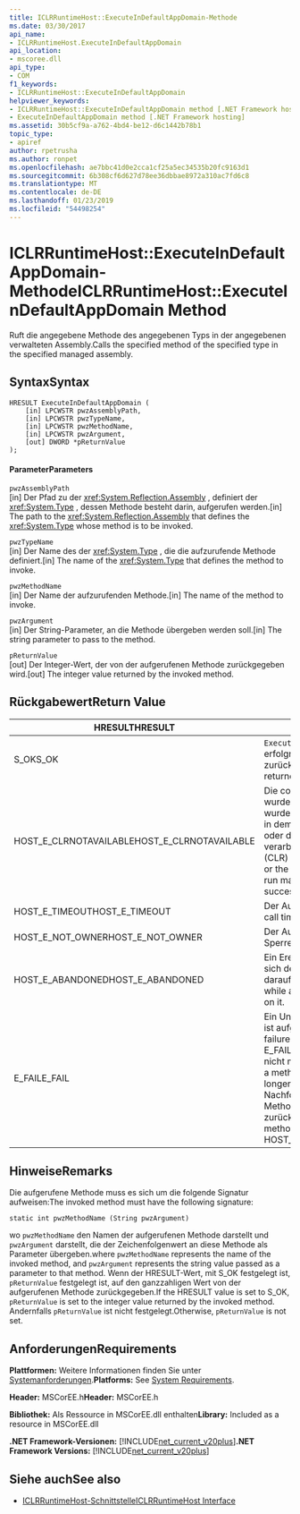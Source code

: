 ```yaml
---
title: ICLRRuntimeHost::ExecuteInDefaultAppDomain-Methode
ms.date: 03/30/2017
api_name:
- ICLRRuntimeHost.ExecuteInDefaultAppDomain
api_location:
- mscoree.dll
api_type:
- COM
f1_keywords:
- ICLRRuntimeHost::ExecuteInDefaultAppDomain
helpviewer_keywords:
- ICLRRuntimeHost::ExecuteInDefaultAppDomain method [.NET Framework hosting]
- ExecuteInDefaultAppDomain method [.NET Framework hosting]
ms.assetid: 30b5cf9a-a762-4bd4-be12-d6c1442b78b1
topic_type:
- apiref
author: rpetrusha
ms.author: ronpet
ms.openlocfilehash: ae7bbc41d0e2cca1cf25a5ec34535b20fc9163d1
ms.sourcegitcommit: 6b308cf6d627d78ee36dbbae8972a310ac7fd6c8
ms.translationtype: MT
ms.contentlocale: de-DE
ms.lasthandoff: 01/23/2019
ms.locfileid: "54498254"
---
```

# <a name="iclrruntimehostexecuteindefaultappdomain-method"></a><span data-ttu-id="990f2-102">ICLRRuntimeHost::ExecuteInDefaultAppDomain-Methode</span><span class="sxs-lookup"><span data-stu-id="990f2-102">ICLRRuntimeHost::ExecuteInDefaultAppDomain Method</span></span>
<span data-ttu-id="990f2-103">Ruft die angegebene Methode des angegebenen Typs in der angegebenen verwalteten Assembly.</span><span class="sxs-lookup"><span data-stu-id="990f2-103">Calls the specified method of the specified type in the specified managed assembly.</span></span>  
  
## <a name="syntax"></a><span data-ttu-id="990f2-104">Syntax</span><span class="sxs-lookup"><span data-stu-id="990f2-104">Syntax</span></span>  
  
```  
HRESULT ExecuteInDefaultAppDomain (  
    [in] LPCWSTR pwzAssemblyPath,  
    [in] LPCWSTR pwzTypeName,   
    [in] LPCWSTR pwzMethodName,  
    [in] LPCWSTR pwzArgument,  
    [out] DWORD *pReturnValue  
);  
```  
  
#### <a name="parameters"></a><span data-ttu-id="990f2-105">Parameter</span><span class="sxs-lookup"><span data-stu-id="990f2-105">Parameters</span></span>  
 `pwzAssemblyPath`  
 <span data-ttu-id="990f2-106">[in] Der Pfad zu der <xref:System.Reflection.Assembly> , definiert der <xref:System.Type> , dessen Methode besteht darin, aufgerufen werden.</span><span class="sxs-lookup"><span data-stu-id="990f2-106">[in] The path to the <xref:System.Reflection.Assembly> that defines the <xref:System.Type> whose method is to be invoked.</span></span>  
  
 `pwzTypeName`  
 <span data-ttu-id="990f2-107">[in] Der Name des der <xref:System.Type> , die die aufzurufende Methode definiert.</span><span class="sxs-lookup"><span data-stu-id="990f2-107">[in] The name of the <xref:System.Type> that defines the method to invoke.</span></span>  
  
 `pwzMethodName`  
 <span data-ttu-id="990f2-108">[in] Der Name der aufzurufenden Methode.</span><span class="sxs-lookup"><span data-stu-id="990f2-108">[in] The name of the method to invoke.</span></span>  
  
 `pwzArgument`  
 <span data-ttu-id="990f2-109">[in] Der String-Parameter, an die Methode übergeben werden soll.</span><span class="sxs-lookup"><span data-stu-id="990f2-109">[in] The string parameter to pass to the method.</span></span>  
  
 `pReturnValue`  
 <span data-ttu-id="990f2-110">[out] Der Integer-Wert, der von der aufgerufenen Methode zurückgegeben wird.</span><span class="sxs-lookup"><span data-stu-id="990f2-110">[out] The integer value returned by the invoked method.</span></span>  
  
## <a name="return-value"></a><span data-ttu-id="990f2-111">Rückgabewert</span><span class="sxs-lookup"><span data-stu-id="990f2-111">Return Value</span></span>  
  
|<span data-ttu-id="990f2-112">HRESULT</span><span class="sxs-lookup"><span data-stu-id="990f2-112">HRESULT</span></span>|<span data-ttu-id="990f2-113">Beschreibung</span><span class="sxs-lookup"><span data-stu-id="990f2-113">Description</span></span>|  
|-------------|-----------------|  
|<span data-ttu-id="990f2-114">S_OK</span><span class="sxs-lookup"><span data-stu-id="990f2-114">S_OK</span></span>|<span data-ttu-id="990f2-115">`ExecuteInDefaultAppDomain` wurde erfolgreich zurückgegeben.</span><span class="sxs-lookup"><span data-stu-id="990f2-115">`ExecuteInDefaultAppDomain` returned successfully.</span></span>|  
|<span data-ttu-id="990f2-116">HOST_E_CLRNOTAVAILABLE</span><span class="sxs-lookup"><span data-stu-id="990f2-116">HOST_E_CLRNOTAVAILABLE</span></span>|<span data-ttu-id="990f2-117">Die common Language Runtime (CLR) wurde nicht in einen Prozess geladen wurde, oder die CLR ist in einem Zustand, in dem nicht verwalteten Code ausführen oder den Aufruf erfolgreich zu verarbeiten.</span><span class="sxs-lookup"><span data-stu-id="990f2-117">The common language runtime (CLR) has not been loaded into a process, or the CLR is in a state in which it cannot run managed code or process the call successfully.</span></span>|  
|<span data-ttu-id="990f2-118">HOST_E_TIMEOUT</span><span class="sxs-lookup"><span data-stu-id="990f2-118">HOST_E_TIMEOUT</span></span>|<span data-ttu-id="990f2-119">Der Aufruf ist ein Timeout aufgetreten.</span><span class="sxs-lookup"><span data-stu-id="990f2-119">The call timed out.</span></span>|  
|<span data-ttu-id="990f2-120">HOST_E_NOT_OWNER</span><span class="sxs-lookup"><span data-stu-id="990f2-120">HOST_E_NOT_OWNER</span></span>|<span data-ttu-id="990f2-121">Der Aufrufer ist nicht Besitzer der Sperre.</span><span class="sxs-lookup"><span data-stu-id="990f2-121">The caller does not own the lock.</span></span>|  
|<span data-ttu-id="990f2-122">HOST_E_ABANDONED</span><span class="sxs-lookup"><span data-stu-id="990f2-122">HOST_E_ABANDONED</span></span>|<span data-ttu-id="990f2-123">Ein Ereignis wurde abgebrochen, während sich der blockierte Thread oder eine Fiber darauf gewartet.</span><span class="sxs-lookup"><span data-stu-id="990f2-123">An event was canceled while a blocked thread or fiber was waiting on it.</span></span>|  
|<span data-ttu-id="990f2-124">E_FAIL</span><span class="sxs-lookup"><span data-stu-id="990f2-124">E_FAIL</span></span>|<span data-ttu-id="990f2-125">Ein Unbekannter Schwerwiegender Fehler ist aufgetreten.</span><span class="sxs-lookup"><span data-stu-id="990f2-125">An unknown catastrophic failure occurred.</span></span> <span data-ttu-id="990f2-126">Wenn eine Methode E_FAIL zurückgegeben wird, ist die CRL nicht mehr im Prozess verwendet werden.</span><span class="sxs-lookup"><span data-stu-id="990f2-126">If a method returns E_FAIL, the CRL is no longer usable within the process.</span></span> <span data-ttu-id="990f2-127">Nachfolgende Aufrufe zum Hosten der Methoden HOST_E_CLRNOTAVAILABLE zurück.</span><span class="sxs-lookup"><span data-stu-id="990f2-127">Subsequent calls to hosting methods return HOST_E_CLRNOTAVAILABLE.</span></span>|  
  
## <a name="remarks"></a><span data-ttu-id="990f2-128">Hinweise</span><span class="sxs-lookup"><span data-stu-id="990f2-128">Remarks</span></span>  
 <span data-ttu-id="990f2-129">Die aufgerufene Methode muss es sich um die folgende Signatur aufweisen:</span><span class="sxs-lookup"><span data-stu-id="990f2-129">The invoked method must have the following signature:</span></span>  
  
```  
static int pwzMethodName (String pwzArgument)  
```  
  
 <span data-ttu-id="990f2-130">wo `pwzMethodName` den Namen der aufgerufenen Methode darstellt und `pwzArgument` darstellt, die der Zeichenfolgenwert an diese Methode als Parameter übergeben.</span><span class="sxs-lookup"><span data-stu-id="990f2-130">where `pwzMethodName` represents the name of the invoked method, and `pwzArgument` represents the string value passed as a parameter to that method.</span></span> <span data-ttu-id="990f2-131">Wenn der HRESULT-Wert, mit S_OK festgelegt ist, `pReturnValue` festgelegt ist, auf den ganzzahligen Wert von der aufgerufenen Methode zurückgegeben.</span><span class="sxs-lookup"><span data-stu-id="990f2-131">If the HRESULT value is set to S_OK, `pReturnValue` is set to the integer value returned by the invoked method.</span></span> <span data-ttu-id="990f2-132">Andernfalls `pReturnValue` ist nicht festgelegt.</span><span class="sxs-lookup"><span data-stu-id="990f2-132">Otherwise, `pReturnValue` is not set.</span></span>  
  
## <a name="requirements"></a><span data-ttu-id="990f2-133">Anforderungen</span><span class="sxs-lookup"><span data-stu-id="990f2-133">Requirements</span></span>  
 <span data-ttu-id="990f2-134">**Plattformen:** Weitere Informationen finden Sie unter [Systemanforderungen](../../../../docs/framework/get-started/system-requirements.md).</span><span class="sxs-lookup"><span data-stu-id="990f2-134">**Platforms:** See [System Requirements](../../../../docs/framework/get-started/system-requirements.md).</span></span>  
  
 <span data-ttu-id="990f2-135">**Header:** MSCorEE.h</span><span class="sxs-lookup"><span data-stu-id="990f2-135">**Header:** MSCorEE.h</span></span>  
  
 <span data-ttu-id="990f2-136">**Bibliothek:** Als Ressource in MSCorEE.dll enthalten</span><span class="sxs-lookup"><span data-stu-id="990f2-136">**Library:** Included as a resource in MSCorEE.dll</span></span>  
  
 <span data-ttu-id="990f2-137">**.NET Framework-Versionen:** [!INCLUDE[net_current_v20plus](../../../../includes/net-current-v20plus-md.md)]</span><span class="sxs-lookup"><span data-stu-id="990f2-137">**.NET Framework Versions:** [!INCLUDE[net_current_v20plus](../../../../includes/net-current-v20plus-md.md)]</span></span>  
  
## <a name="see-also"></a><span data-ttu-id="990f2-138">Siehe auch</span><span class="sxs-lookup"><span data-stu-id="990f2-138">See also</span></span>
- [<span data-ttu-id="990f2-139">ICLRRuntimeHost-Schnittstelle</span><span class="sxs-lookup"><span data-stu-id="990f2-139">ICLRRuntimeHost Interface</span></span>](../../../../docs/framework/unmanaged-api/hosting/iclrruntimehost-interface.md)

